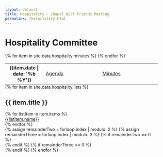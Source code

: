 ```yaml
---
layout: default
title: Hospitality - Chapel Hill Friends Meeting
permalink: /hospitality.html
---
```


<div class="row">
  <div class="col">
    <h1 style="">Hospitality Committee</h1>
  </div>
</div>

<div class="row mt-1 mb-3">
  <div class="col">
    <table class="table table-bordered table-sm" style="margin-bottom: 0;">
      <tbody>
        {% for item in site.data.hospitality.minutes %}
          <tr>
            <th scope="row" style="width: 25%">{{item.date | date: '%b %Y'}}</th>
            <td><a href="/assets/hospitality/agenda/{{item.date}}_agenda.htm">Agenda</a></td>
            <td><a href="/assets/hospitality/minutes/{{item.date}}_minutes.htm">Minutes</a></td>
          </tr>
        {% endfor %}
      </tbody>
    </table>
  </div>
</div>

<div class="row">
  <div class="col">
    <div class="card-deck">
      {% for item in site.data.hospitality.lists %}
        <div class="card mb-4">
          <div class="card-body">
            <h2 class="m-0 mb-2">{{ item.title }}</h2>
            {% for listItem in item.items %}
              <div class=""><a href="{{listItem.link}}">{{listItem.name}}</a></div>
            {% endfor %}
          </div>
        </div>
        {% assign remainderTwo = forloop.index | modulo: 2 %}
        {% assign remainderThree = forloop.index | modulo: 3 %}
        {% if remainderTwo == 0 %}
          <div class="w-100 d-none d-sm-block d-md-none"><!-- wrap every 2 on md--></div>
        {% endif %}
        {% if remainderThree == 0 %}
          <div class="w-100 d-none d-md-block"><!-- wrap every 3 on lg--></div>
        {% endif %}
      {% endfor %}
    </div>
  </div>
</div>
